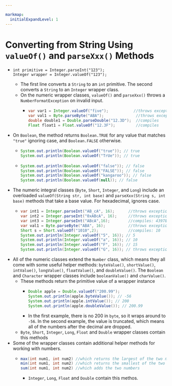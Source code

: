 ```yaml
---

markmap:
  initialExpandLevel: 1
---
```

# **Converting from String Using  <br/> `valueOf()` and `parseXxx()` Methods**
- ```
  int primitive = Integer.parseInt("123");
  Integer wrapper = Integer.valueOf("123");
  ```
  - The first line converts a `String` to an `int` primitive. The
  second converts a `String` to an `Integer` wrapper class.
  - On the numeric wrapper classes, `valueOf()` and `parseXxx()`
  throws a `NumberFormatException` on invalid input. 
    - ```java
      var var1 = Integer.valueOf("five");           //throws exception
      var val1 = Byte.parseByte("ABA");              //throws exception
      double double1 = Double.parseDouble("12.3D");  //compiles
      Float float1 = Float.valueOf("12.3F");         //compiles
      ```
- On `Boolean`, the method returns `Boolean.TRUE` for any value that 
matches `"true"` ignoring case, and `Boolean.FALSE` otherwise.
  - ```java
    System.out.println(Boolean.valueOf("true")); // true
    System.out.println(Boolean.valueOf("TrUe")); // true
    ```
  - ```java
    System.out.println(Boolean.valueOf("false")); // false
    System.out.println(Boolean.valueOf("FALSE")); // false
    System.out.println(Boolean.valueOf("kangaroo")); // false
    System.out.println(Boolean.valueOf(null)); // false
    ```
- The numeric integral classes (`Byte`, `Short`, `Integer`, and
`Long`) include an overloaded `valueOf(String str, int base)`
and `parseXxx(String s, int base)` methods that take a base
value. For hexadecimal, ignores case.
  - ```java
    var int1 = Integer.parseInt("AB_cA", 16);      //throws exception
    var int2 = Integer.parseInt("0xABcA", 16);     //throws exception
    var int3 = Integer.parseInt("ABcA",16);        //compiles: 43978
    var val1 = Byte.parseByte("ABA", 16);          //throws exception
    Short s = Short.valueOf("1010",2);             //compiles: 10
    System.out.println(Integer.valueOf("5", 16)); // 5
    System.out.println(Integer.valueOf("a", 16)); // 10
    System.out.println(Integer.valueOf("F", 16)); // 15
    System.out.println(Integer.valueOf("G", 16)); // throws exception
    ```
- All of the numeric classes extend the `Number` class, which means 
they all come with some useful helper methods: `byteValue()`,
`shortValue()`, `intValue()`, `longValue()`, `floatValue()`, and `doubleValue()`. 
The `Boolean` and `Character` wrapper classes include `booleanValue()`
 and `charValue()`.
  - These methods return the primitive value
of a wrapper instance
    - ```java
      Double apple = Double.valueOf("200.99");
      System.out.println(apple.byteValue()); // -56
      System.out.println(apple.intValue()); // 200
      System.out.println(apple.doubleValue()); // 200.99
      ```
    - In the first example, there is no 200 in `byte`, so it wraps around
    to `-56`. In the second example, the value is truncated, which means 
    all of the numbers after the decimal are dropped.
  - `Byte`, `Short`, `Integer`, `Long`, `Float` and `Double`
  wrapper classes contain this methods
- Some of the wrapper classes contain additional helper methods for
working with numbers.
  - ```java
    max(int num1, int num2) //which returns the largest of the two numbers
    min(int num1, int num2) //which returns the smallest of the two numbers
    sum(int num1, int num2) //which adds the two numbers
    ```
    - `Integer`, `Long`, `Float` and `Double` contain this methos.